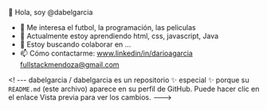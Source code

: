 👋 Hola, soy @dabelgarcia
- 👀 Me interesa el futbol, la programación, las peliculas
- 🌱 Actualmente estoy aprendiendo html, css, javascript, Java
- 💞️ Estoy buscando colaborar en ...
- 📫 Cómo contactarme: www.linkedin/in/darioagarcia fullstackmendoza@gmail.com

<! ---
dabelgarcia / dabelgarcia es un repositorio ✨ especial ✨ porque su `README.md` (este archivo) aparece en su perfil de GitHub.
Puede hacer clic en el enlace Vista previa para ver los cambios.
--->
